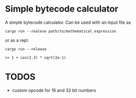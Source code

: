 # Simple bytecode calculator

A simple bytecode calculator. Can be used with an input file as

```shell
cargo run --realese path/to/mathematical_expression
```

or as a repl:

```shell
cargo run --release

>> 1 + cos(2.3) * sqrt(2e-1)
```

# TODOS

- custom opcode for 16 and 32 bit numbers
